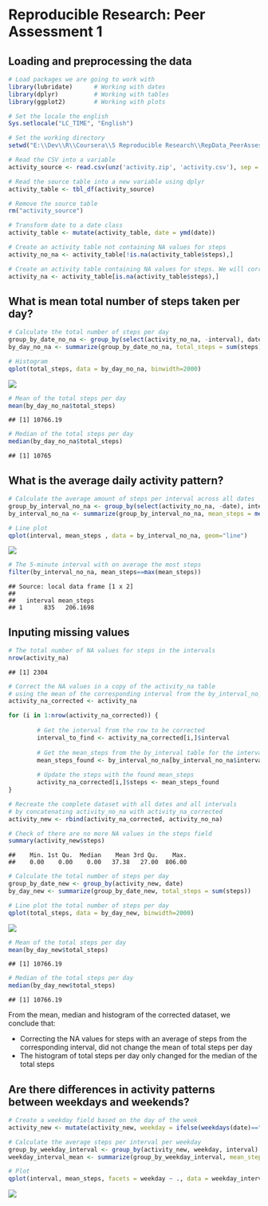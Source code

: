 # Reproducible Research: Peer Assessment 1


## Loading and preprocessing the data

```r
# Load packages we are going to work with
library(lubridate)      # Working with dates
library(dplyr)          # Working with tables
library(ggplot2)        # Working with plots

# Set the locale the english
Sys.setlocale("LC_TIME", "English")
```



```r
# Set the working directory
setwd("E:\\Dev\\R\\Coursera\\5 Reproducible Research\\RepData_PeerAssessment1\\")

# Read the CSV into a variable
activity_source <- read.csv(unz('activity.zip', 'activity.csv'), sep = ',', header = TRUE, stringsAsFactors = FALSE)

# Read the source table into a new variable using dplyr
activity_table <- tbl_df(activity_source)

# Remove the source table
rm("activity_source")

# Transform date to a date class
activity_table <- mutate(activity_table, date = ymd(date))

# Create an activity table not containing NA values for steps
activity_no_na <- activity_table[!is.na(activity_table$steps),]

# Create an activity table containing NA values for steps. We will correct them later.
activity_na <- activity_table[is.na(activity_table$steps),]
```

## What is mean total number of steps taken per day?

```r
# Calculate the total number of steps per day
group_by_date_no_na <- group_by(select(activity_no_na, -interval), date)
by_day_no_na <- summarize(group_by_date_no_na, total_steps = sum(steps))

# Histogram
qplot(total_steps, data = by_day_no_na, binwidth=2000)
```

![](PA1_template_files/figure-html/unnamed-chunk-3-1.png) 

```r
# Mean of the total steps per day
mean(by_day_no_na$total_steps)
```

```
## [1] 10766.19
```

```r
# Median of the total steps per day
median(by_day_no_na$total_steps)
```

```
## [1] 10765
```


## What is the average daily activity pattern?

```r
# Calculate the average amount of steps per interval across all dates
group_by_interval_no_na <- group_by(select(activity_no_na, -date), interval)
by_interval_no_na <- summarize(group_by_interval_no_na, mean_steps = mean(steps))

# Line plot
qplot(interval, mean_steps , data = by_interval_no_na, geom="line")
```

![](PA1_template_files/figure-html/unnamed-chunk-4-1.png) 

```r
# The 5-minute interval with on average the most steps
filter(by_interval_no_na, mean_steps==max(mean_steps))
```

```
## Source: local data frame [1 x 2]
## 
##   interval mean_steps
## 1      835   206.1698
```


## Inputing missing values

```r
# The total number of NA values for steps in the intervals
nrow(activity_na)
```

```
## [1] 2304
```

```r
# Correct the NA values in a copy of the activity_na table 
# using the mean of the corresponding interval from the by_interval_no_na table
activity_na_corrected <- activity_na

for (i in 1:nrow(activity_na_corrected)) {
        
        # Get the interval from the row to be corrected
        interval_to_find <- activity_na_corrected[i,]$interval
        
        # Get the mean_steps from the by_interval table for the interval
        mean_steps_found <- by_interval_no_na[by_interval_no_na$interval== interval_to_find, ]$mean_steps
        
        # Update the steps with the found mean_steps
        activity_na_corrected[i,]$steps <- mean_steps_found
}

# Recreate the complete dataset with all dates and all intervals 
# by concatenating activity_no_na with activity_na_corrected
activity_new <- rbind(activity_na_corrected, activity_no_na)

# Check of there are no more NA values in the steps field
summary(activity_new$steps)
```

```
##    Min. 1st Qu.  Median    Mean 3rd Qu.    Max. 
##    0.00    0.00    0.00   37.38   27.00  806.00
```

```r
# Calculate the total number of steps per day
group_by_date_new <- group_by(activity_new, date)
by_day_new <- summarize(group_by_date_new, total_steps = sum(steps))

# Line plot the total number of steps per day
qplot(total_steps, data = by_day_new, binwidth=2000)
```

![](PA1_template_files/figure-html/unnamed-chunk-5-1.png) 

```r
# Mean of the total steps per day
mean(by_day_new$total_steps)
```

```
## [1] 10766.19
```

```r
# Median of the total steps per day
median(by_day_new$total_steps)
```

```
## [1] 10766.19
```

From the mean, median and histogram of the corrected dataset, we conclude that:
* Correcting the NA values for steps with an average of steps from the corresponding interval, did not change the mean of total steps per day
* The histogram of total steps per day only changed for the median of the total steps


## Are there differences in activity patterns between weekdays and weekends?

```r
# Create a weekday field based on the day of the week
activity_new <- mutate(activity_new, weekday = ifelse(weekdays(date)=="Sunday" | weekdays(date)=="Sunday", "Weekend", "Weekday"))

# Calculate the average steps per interval per weekday
group_by_weekday_interval <- group_by(activity_new, weekday, interval)
weekday_interval_mean <- summarize(group_by_weekday_interval, mean_steps = mean(steps))

# Plot
qplot(interval, mean_steps, facets = weekday ~ ., data = weekday_interval_mean, geom="line")
```

![](PA1_template_files/figure-html/unnamed-chunk-6-1.png) 


